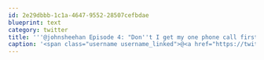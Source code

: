 ```yaml
---
id: 2e29dbbb-1c1a-4647-9552-28507cefbdae
blueprint: text
category: twitter
title: '''@johnsheehan Episode 4: "Don''t I get my one phone call first?"'
caption: '<span class="username username_linked">@<a href="https://twitter.com/johnsheehan" title="John Sheehan Was Here">johnsheehan</a></span> Episode 4: "Don''t I get my one phone call first?"'
---
```

